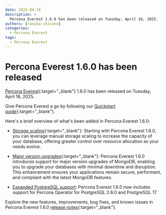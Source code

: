 ```yaml
---
date: 2025-04-16
description: >
  Percona Everest 1.6.0 has been released on Tuesday, April 16, 2025.
authors: [rasika-chivate]
categories:
  - Percona Everest
tags:
  - Percona Everest
---
```


# Percona Everest 1.6.0 has been released

<!-- more -->

[Percona Everest](https://docs.percona.com/everest/index.html){:target="_blank"} 1.6.0 has been released on Tuesday, April 16, 2025. 

Give Percona Everest a go by following our [Quickstart guide](https://docs.percona.com/everest/quick-install.html){:target="_blank"}.


Here's a brief overview of what's been added in Percona Everest 1.6.0:

- [Storage scaling](https://docs.percona.com/everest/release-notes/Percona-Everest-1.6.0-%282025-04-16%29.html){:target="_blank"}: Starting with Percona Everest 1.6.0, you can leverage manual storage scaling to increase the capacity of your database, offering greater control over resource allocation as your needs evolve.


- [Major version upgrades](https://docs.percona.com/everest/release-notes/Percona-Everest-1.6.0-%282025-04-16%29.html#__tabbed_1_2){:target="_blank"}: Percona Everest 1.6.0 introduces support for major version upgrades of MongoDB, enabling you to upgrade your databases with minimal downtime and disruption. This enhancement ensures your applications remain secure, performant, and compliant with the latest MongoDB features.

- [Expanded PostgreSQL support](https://docs.percona.com/everest/release-notes/Percona-Everest-1.6.0-%282025-04-16%29.html#__tabbed_1_3): Percona Everest 1.6.0 now includes support for Percona Operator for PostgreSQL 2.6.0 and PostgreSQL 17.


Explore the new features, improvements, bug fixes, and known issues in Percona Everest 1.6.0 [release notes](https://docs.percona.com/everest/release-notes/Percona-Everest-1.6.0-%282025-04-16%29.html){:target="_blank"}.


